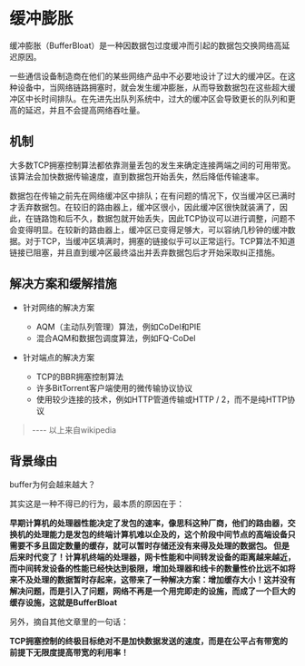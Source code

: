 # 缓冲膨胀

缓冲膨胀（BufferBloat）是一种因数据包过度缓冲而引起的数据包交换网络高延迟原因。

一些通信设备制造商在他们的某些网络产品中不必要地设计了过大的缓冲区。在这种设备中，当网络链路拥塞时，就会发生缓冲膨胀，从而导致数据包在这些超大缓冲区中长时间排队。在先进先出队列系统中，过大的缓冲区会导致更长的队列和更高的延迟，并且不会提高网络吞吐量。

## 机制

大多数TCP拥塞控制算法都依靠测量丢包的发生来确定连接两端之间的可用带宽。该算法会加快数据传输速度，直到数据包开始丢失，然后降低传输速率。

数据包在传输之前先在网络缓冲区中排队；在有问题的情况下，仅当缓冲区已满时才丢弃数据包。在较旧的路由器上，缓冲区很小，因此缓冲区很快就装满了，因此，在链路饱和后不久，数据包就开始丢失，因此TCP协议可以进行调整，问题不会变得明显。在较新的路由器上，缓冲区已变得足够大，可以容纳几秒钟的缓冲数据。对于TCP，当缓冲区填满时，拥塞的链接似乎可以正常运行。TCP算法不知道链接已阻塞，并且直到缓冲区最终溢出并丢弃数据包后才开始采取纠正措施。

## 解决方案和缓解措施

- 针对网络的解决方案
	- AQM（主动队列管理）算法，例如CoDel和PIE
	- 混合AQM和数据包调度算法，例如FQ-CoDel

- 针对端点的解决方案
	- TCP的BBR拥塞控制算法
	- 许多BitTorrent客户端使用的微传输协议协议
	- 使用较少连接的技术，例如HTTP管道传输或HTTP / 2，而不是纯HTTP协议


> ---- 以上来自wikipedia

## 背景缘由

buffer为何会越来越大？

其实这是一种不得已的行为，最本质的原因在于：

**早期计算机的处理器性能决定了发包的速率，像思科这种厂商，他们的路由器，交换机的处理能力是发包的终端计算机难以企及的，这个阶段中间节点的高端设备只需要不多且固定数量的缓存，就可以暂时存储还没有来得及处理的数据包。
但是后来时代变了！计算机终端的处理器，网卡性能和中间转发设备的距离越来越近，而中间转发设备的性能已经快达到极限，增加处理器和线卡的数量性价比远不如将来不及处理的数据暂时存起来，这带来了一种解决方案：增加缓存大小！这并没有解决问题，而是引入了问题，网络不再是一个用完即走的设施，而成了一个巨大的缓存设施，这就是BufferBloat**

另外，摘自其他文章里的一句话：

**TCP拥塞控制的终极目标绝对不是加快数据发送的速度，而是在公平占有带宽的前提下无限度提高带宽的利用率！**
